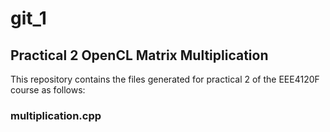 # git_1
## Practical 2 OpenCL Matrix Multiplication
This repository contains the files generated for practical 2 of the EEE4120F course as follows:

### multiplication.cpp

